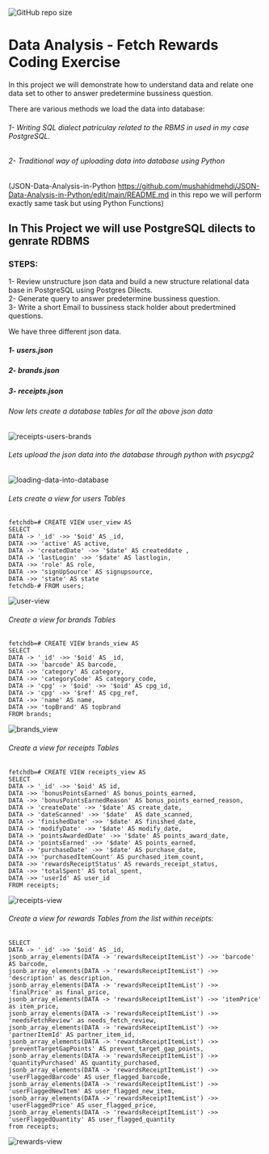 
![GitHub repo size](https://img.shields.io/github/repo-size/mushahidmehdi/Data-Analysis-Using-PostgreSQL-dialects?style=plastic)

# Data Analysis - Fetch Rewards Coding Exercise 
In this project we will demonstrate how to understand data and relate one data set to other to answer predetermine bussiness question.

There are various methods we load the data into database:


###### 1- Writing SQL dialect patriculay related to the RBMS in used in my case PostgreSQL.
###### 2- Traditional way of uploading data into database using Python
(JSON-Data-Analysis-in-Python https://github.com/mushahidmehdi/JSON-Data-Analysis-in-Python/edit/main/README.md in this repo we will perform exactly same task but using Python Functions)


## In This Project we will use PostgreSQL dilects to genrate RDBMS

### STEPS:

1- Review unstructure json data and build a new structure relational data base in PostgreSQL using Postgres Dilects.                                                 
2- Generate query to answer predetermine bussiness question.                                                                                          
3- Write a short Email to bussiness stack holder about predertmined questions.                                                                                         

We have three different json data.

##### 1- users.json
##### 2- brands.json
##### 3- receipts.json


###### Now lets create a database tables for all the above json data

![receipts-users-brands](https://user-images.githubusercontent.com/66418035/122520611-7ecda480-d01c-11eb-96d3-e88e39a9c29f.png)

###### Lets upload the json data into the database through python with psycpg2 

![loading-data-into-database](https://user-images.githubusercontent.com/66418035/122520740-ab81bc00-d01c-11eb-86ef-d2075cd19f74.png)



###### Lets create a view for users Tables


    fetchdb=# CREATE VIEW user_view AS 
    SELECT
    DATA -> '_id' ->> '$oid' AS _id,
    DATA ->> 'active' AS active,
    DATA -> 'createdDate' ->> '$date' AS createddate ,
    DATA -> 'lastLogin' ->> '$date' AS lastlogin,
    DATA ->> 'role' AS role,
    DATA ->> 'signUpSource' AS signupsource,
    DATA ->> 'state' AS state
    fetchdb-# FROM users;
    
 ![user-view](https://user-images.githubusercontent.com/66418035/122521241-42e70f00-d01d-11eb-84a9-bc9887a35beb.png)


###### Create a view for brands Tables


    fetchdb=# CREATE VIEW brands_view AS
    SELECT
    DATA -> '_id' ->> '$oid' AS _id,
    DATA ->> 'barcode' AS barcode,
    DATA ->> 'category' AS category,
    DATA ->> 'categoryCode' AS category_code,
    DATA -> 'cpg' -> '$oid' ->> '$oid' AS cpg_id,
    DATA -> 'cpg' ->> '$ref' AS cpg_ref,
    DATA ->> 'name' AS name,
    DATA ->> 'topBrand' AS topbrand 
    FROM brands;

![brands_view](https://user-images.githubusercontent.com/66418035/122521273-4da1a400-d01d-11eb-9a22-a904123053f0.png)




###### Create a view for receipts Tables
    
    fetchdb=# CREATE VIEW receipts_view AS
    SELECT
    DATA -> '_id' ->> '$oid' AS id,
    DATA ->> 'bonusPointsEarned' AS bonus_points_earned,
    DATA ->> 'bonusPointsEarnedReason' AS bonus_points_earned_reason,
    DATA -> 'createDate' ->> '$date' AS create_date, 
    DATA -> 'dateScanned' ->> '$date'  AS date_scanned,
    DATA -> 'finishedDate' ->> '$date' AS finished_date,
    DATA -> 'modifyDate' ->> '$date' AS modify_date,
    DATA -> 'pointsAwardedDate' ->> '$date' AS points_award_date,
    DATA -> 'pointsEarned' ->> '$date' AS points_earned,
    DATA -> 'purchaseDate' ->> '$date' AS purchase_date,
    DATA ->> 'purchasedItemCount' AS purchased_item_count,
    DATA ->> 'rewardsReceiptStatus' AS rewards_receipt_status,
    DATA ->> 'totalSpent' AS total_spent,
    DATA ->> 'userId' AS user_id
    FROM receipts;
    
    
![receipts-view](https://user-images.githubusercontent.com/66418035/122521303-55f9df00-d01d-11eb-9a09-068b2a7f1704.png)
    
    
    
   
    
###### Create a view for rewards Tables from the list within receipts:
    
    SELECT 
    DATA -> '_id' ->> '$oid' AS _id,
    jsonb_array_elements(DATA -> 'rewardsReceiptItemList') ->> 'barcode' AS barcode,
    jsonb_array_elements(DATA -> 'rewardsReceiptItemList') ->> 'description' as description,
    jsonb_array_elements(DATA -> 'rewardsReceiptItemList') ->> 'finalPrice' as final_price,
    jsonb_array_elements(DATA -> 'rewardsReceiptItemList') ->> 'itemPrice' as item_price,
    jsonb_array_elements(DATA -> 'rewardsReceiptItemList') ->> 'needsFetchReview' as needs_fetch_review,
    jsonb_array_elements(DATA -> 'rewardsReceiptItemList') ->> 'partnerItemId' AS partner_item_id,
    jsonb_array_elements(DATA -> 'rewardsReceiptItemList') ->> 'preventTargetGapPoints' AS prevent_target_gap_points,
    jsonb_array_elements(DATA -> 'rewardsReceiptItemList') ->> 'quantityPurchased' AS quantity_purchased,
    jsonb_array_elements(DATA -> 'rewardsReceiptItemList') ->> 'userFlaggedBarcode' AS user_flagged_barcode,
    jsonb_array_elements(DATA -> 'rewardsReceiptItemList') ->> 'userFlaggedNewItem' AS user_flagged_new_item,
    jsonb_array_elements(DATA -> 'rewardsReceiptItemList') ->> 'userFlaggedPrice' AS user_flagged_price,
    jsonb_array_elements(DATA -> 'rewardsReceiptItemList') ->> 'userFlaggedQuantity' AS user_flagged_quantity
    from receipts;

   
![rewards-view](https://user-images.githubusercontent.com/66418035/122521323-5e521a00-d01d-11eb-8560-46914d487a66.png)




